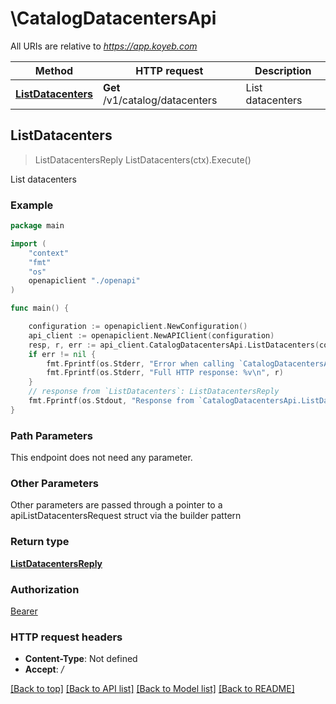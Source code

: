 # \CatalogDatacentersApi

All URIs are relative to *https://app.koyeb.com*

Method | HTTP request | Description
------------- | ------------- | -------------
[**ListDatacenters**](CatalogDatacentersApi.md#ListDatacenters) | **Get** /v1/catalog/datacenters | List datacenters



## ListDatacenters

> ListDatacentersReply ListDatacenters(ctx).Execute()

List datacenters

### Example

```go
package main

import (
    "context"
    "fmt"
    "os"
    openapiclient "./openapi"
)

func main() {

    configuration := openapiclient.NewConfiguration()
    api_client := openapiclient.NewAPIClient(configuration)
    resp, r, err := api_client.CatalogDatacentersApi.ListDatacenters(context.Background()).Execute()
    if err != nil {
        fmt.Fprintf(os.Stderr, "Error when calling `CatalogDatacentersApi.ListDatacenters``: %v\n", err)
        fmt.Fprintf(os.Stderr, "Full HTTP response: %v\n", r)
    }
    // response from `ListDatacenters`: ListDatacentersReply
    fmt.Fprintf(os.Stdout, "Response from `CatalogDatacentersApi.ListDatacenters`: %v\n", resp)
}
```

### Path Parameters

This endpoint does not need any parameter.

### Other Parameters

Other parameters are passed through a pointer to a apiListDatacentersRequest struct via the builder pattern


### Return type

[**ListDatacentersReply**](ListDatacentersReply.md)

### Authorization

[Bearer](../README.md#Bearer)

### HTTP request headers

- **Content-Type**: Not defined
- **Accept**: */*

[[Back to top]](#) [[Back to API list]](../README.md#documentation-for-api-endpoints)
[[Back to Model list]](../README.md#documentation-for-models)
[[Back to README]](../README.md)

